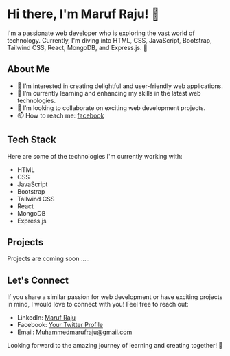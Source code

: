 # Hi there, I'm Maruf Raju! 👋

I'm a passionate web developer who is exploring the vast world of technology. Currently, I'm diving into HTML, CSS, JavaScript, Bootstrap, Tailwind CSS, React, MongoDB, and Express.js. 🚀

## About Me

- 👀 I’m interested in creating delightful and user-friendly web applications.
- 🌱 I’m currently learning and enhancing my skills in the latest web technologies.
- 💞️ I’m looking to collaborate on exciting web development projects.
- 📫 How to reach me: [facebook](https://www.facebook.com/MarufBytes/)

## Tech Stack

Here are some of the technologies I'm currently working with:

- HTML
- CSS
- JavaScript
- Bootstrap
- Tailwind CSS
- React
- MongoDB
- Express.js

## Projects

Projects are coming soon .....

## Let's Connect

If you share a similar passion for web development or have exciting projects in mind, I would love to connect with you! Feel free to reach out:

- LinkedIn: [Maruf Raju](https://www.linkedin.com/in/muhammedmarufraju/)
- Facebook: [Your Twitter Profile](https://www.facebook.com/MarufBytes/)
- Email: [Muhammedmarufraju@gmail.com](Muhammedmarufraju@gmail.com)

Looking forward to the amazing journey of learning and creating together! 🌟
